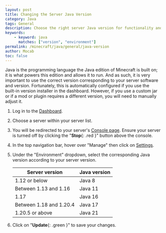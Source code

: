 ```yaml
---
layout: post
title: Changing the Server Java Version
category: Java
tags: General
description: Choose the right server Java version for functionality and optimal performance.
keywords:
    - keyword: java
      matches: ["version", "environment"]
permalink: /minecraft/java/general/java-version
author: Mocab
toc: false
---
```


Java is the programming language the Java edition of Minecraft is built on; it is what powers this edition and allows it to run. And as such, it is very important to use the correct version corresponding to your server software and version. Fortunately, this is automatically configured if you use the built-in version installer in the dashboard. However, if you use a custom jar or if a mod or plugin requires a different version, you will need to manually adjust it.

1. Log in to the [Dashboard](https://client.falixnodes.net/).

2. Choose a server within your server list.

3. You will be redirected to your server's [Console page](https://client.falixnodes.net/server/console). Ensure your server is turned off by clicking the "**Stop**{: .red }" button above the console.

4. In the top navigation bar, hover over "Manage" then click on [Settings](https://client.falixnodes.net/server/settings).

5. Under the "Environment" dropdown, select the corresponding Java version according to your server version.

    | Server version          | Java version |
    | ----------------------- | ------------ |
    | 1.12 or below           | Java 8       |
    | Between 1.13 and 1.16   | Java 11      |
    | 1.17                    | Java 16      |
    | Between 1.18 and 1.20.4 | Java 17      |
    | 1.20.5 or above         | Java 21      |

6. Click on "**Update**{: .green }" to save your changes.
